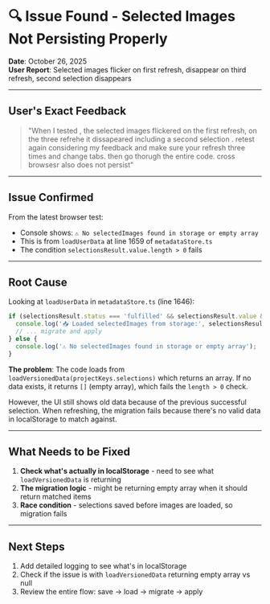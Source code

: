 # 🔍 Issue Found - Selected Images Not Persisting Properly

**Date**: October 26, 2025  
**User Report**: Selected images flicker on first refresh, disappear on third refresh, second selection disappears

---

## User's Exact Feedback

> "When I tested , the selected images flickered on the first refresh, on the three refrehe it dissapeared including a second selection . retest again considering my feedback and make sure your refresh three times and change tabs. then go thorugh the entire code. cross browsesr also does not persist"

---

## Issue Confirmed

From the latest browser test:
- Console shows: `⚠️ No selectedImages found in storage or empty array`
- This is from `loadUserData` at line 1659 of `metadataStore.ts`
- The condition `selectionsResult.value.length > 0` fails

---

## Root Cause

Looking at `loadUserData` in `metadataStore.ts` (line 1646):

```typescript
if (selectionsResult.status === 'fulfilled' && selectionsResult.value && selectionsResult.value.length > 0) {
  console.log('📥 Loaded selectedImages from storage:', selectionsResult.value);
  // ... migrate and apply
} else {
  console.log('⚠️ No selectedImages found in storage or empty array');
}
```

**The problem**: The code loads from `loadVersionedData(projectKeys.selections)` which returns an array. If no data exists, it returns `[]` (empty array), which fails the `length > 0` check.

However, the UI still shows old data because of the previous successful selection. When refreshing, the migration fails because there's no valid data in localStorage to match against.

---

## What Needs to be Fixed

1. **Check what's actually in localStorage** - need to see what `loadVersionedData` is returning
2. **The migration logic** - might be returning empty array when it should return matched items
3. **Race condition** - selections saved before images are loaded, so migration fails

---

## Next Steps

1. Add detailed logging to see what's in localStorage
2. Check if the issue is with `loadVersionedData` returning empty array vs null
3. Review the entire flow: save → load → migrate → apply

